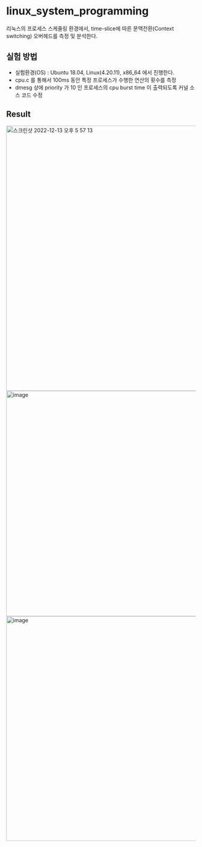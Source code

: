 # linux_system_programming
리눅스의 프로세스 스케줄링 환경에서, time-slice에 따른 문맥전환(Context switching) 오버헤드를 측정 및 분석한다.

## 실험 방법
- 실험환경(OS) : Ubuntu 18.04, Linux(4.20.11), x86_64 에서 진행한다.
- cpu.c 를 통해서 100ms 동안 특정 프로세스가 수행한 연산의 횟수를 측정
-  dmesg 상에 priority 가 10 인 프로세스의 cpu burst time 이 출력되도록 커널 소스 코드 수정

## Result
<img width="706" alt="스크린샷 2022-12-13 오후 5 57 13" src="https://user-images.githubusercontent.com/77106988/217213342-7d53622f-25f8-45d0-8c20-d99e55133f27.png">

<img width="600" alt="image" src="https://user-images.githubusercontent.com/77106988/217214534-7e9ac4dc-e68d-4e6f-aa48-a9e4a3acd84b.png">

<img width="598" alt="image" src="https://user-images.githubusercontent.com/77106988/217211254-55e78208-3f21-41a9-8dda-266b4279b949.png">
